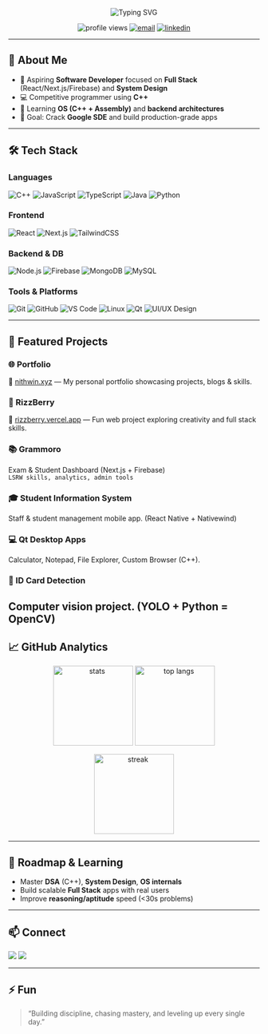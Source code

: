 <!-- Profile README for @vmnithwin -->
<!-- Tip: Create a repo named exactly "vmnithwin" and put this README.md inside -->

<!-- Banner / Typing Intro -->
<p align="center">
  <img src="https://readme-typing-svg.herokuapp.com?font=Fira+Code&weight=700&size=26&pause=800&center=true&vCenter=true&width=700&lines=Hi%2C+I'm+Nithwin+%F0%9F%91%8B;Full+Stack+Developer+%7C+C%2B%2B+Enthusiast;React+%2B+Next.js+%2B+Firebase;Preparing+for+Google+SDE+roles" alt="Typing SVG" />
</p>

<!-- Quick Badges -->
<p align="center">
  <img src="https://komarev.com/ghpvc/?username=vmnithwin&style=for-the-badge" alt="profile views" />
  <a href="mailto:yvmnithwin@gmail.com"><img src="https://img.shields.io/badge/Email-Contact-red?style=for-the-badge&logo=gmail&logoColor=white" alt="email"/></a>
  <a href="https://linkedin.com/in/nithwin-v-m"><img src="https://img.shields.io/badge/LinkedIn-Connect-blue?style=for-the-badge&logo=linkedin&logoColor=white" alt="linkedin"/></a>
</p>

---

## 👋 About Me
- 🚀 Aspiring **Software Developer** focused on **Full Stack** (React/Next.js/Firebase) and **System Design**  
- 💻 Competitive programmer using **C++**  
- 🧠 Learning **OS (C++ + Assembly)** and **backend architectures**  
- 🎯 Goal: Crack **Google SDE** and build production-grade apps

---

## 🛠️ Tech Stack

### Languages
![C++](https://img.shields.io/badge/C%2B%2B-00599C?style=for-the-badge&logo=cplusplus&logoColor=white)
![JavaScript](https://img.shields.io/badge/JavaScript-F7E01D?style=for-the-badge&logo=javascript&logoColor=black)
![TypeScript](https://img.shields.io/badge/TypeScript-3178C6?style=for-the-badge&logo=typescript&logoColor=white)
![Java](https://img.shields.io/badge/Java-007396?style=for-the-badge&logo=openjdk&logoColor=white)
![Python](https://img.shields.io/badge/Python-3776AB?style=for-the-badge&logo=python&logoColor=white)

### Frontend
![React](https://img.shields.io/badge/React-61DAFB?style=for-the-badge&logo=react&logoColor=000)
![Next.js](https://img.shields.io/badge/Next.js-000000?style=for-the-badge&logo=nextdotjs&logoColor=white)
![TailwindCSS](https://img.shields.io/badge/Tailwind-38B2AC?style=for-the-badge&logo=tailwindcss&logoColor=white)

### Backend & DB
![Node.js](https://img.shields.io/badge/Node.js-3C873A?style=for-the-badge&logo=node.js&logoColor=white)
![Firebase](https://img.shields.io/badge/Firebase-FFCA28?style=for-the-badge&logo=firebase&logoColor=000)
![MongoDB](https://img.shields.io/badge/MongoDB-47A248?style=for-the-badge&logo=mongodb&logoColor=white)
![MySQL](https://img.shields.io/badge/MySQL-4479A1?style=for-the-badge&logo=mysql&logoColor=white)

### Tools & Platforms
![Git](https://img.shields.io/badge/Git-F05032?style=for-the-badge&logo=git&logoColor=white)
![GitHub](https://img.shields.io/badge/GitHub-181717?style=for-the-badge&logo=github&logoColor=white)
![VS Code](https://img.shields.io/badge/VSCode-007ACC?style=for-the-badge&logo=visualstudiocode&logoColor=white)
![Linux](https://img.shields.io/badge/Linux-FCC624?style=for-the-badge&logo=linux&logoColor=000)
![Qt](https://img.shields.io/badge/Qt-41CD52?style=for-the-badge&logo=qt&logoColor=white)
![UI/UX Design](https://img.shields.io/badge/UI%2FUX-FF69B4?style=for-the-badge&logo=figma&logoColor=white)

---

## 🚀 Featured Projects  

### 🌐 Portfolio
🔗 [nithwin.xyz](https://nithwin.xyz) — My personal portfolio showcasing projects, blogs & skills.  

### 🍇 RizzBerry  
🔗 [rizzberry.vercel.app](https://rizzberry.vercel.app) — Fun web project exploring creativity and full stack skills.  

### 📚 Grammoro  
Exam & Student Dashboard (Next.js + Firebase)  
`LSRW skills, analytics, admin tools`  

### 🎓 Student Information System  
Staff & student management mobile app. (React Native + Nativewind)

### 💻 Qt Desktop Apps  
Calculator, Notepad, File Explorer, Custom Browser (C++). 

### 🪪 ID Card Detection   
Computer vision project. (YOLO + Python = OpenCV) 
---


## 📈 GitHub Analytics

<p align="center">
  <img src="https://github-readme-stats.vercel.app/api?username=Nithwin&show_icons=true&count_private=true&theme=radical&hide_border=true" height="160" alt="stats"/>
  <img src="https://github-readme-stats.vercel.app/api/top-langs/?username=Nithwin&layout=compact&theme=tokyonight&hide_border=true" height="160" alt="top langs"/>
</p>

<p align="center">
  <img src="https://streak-stats.demolab.com?user=Nithwin&theme=highcontrast&hide_border=true" height="160" alt="streak"/>
</p>

---

## 🧭 Roadmap & Learning
- Master **DSA** (C++), **System Design**, **OS internals**
- Build scalable **Full Stack** apps with real users
- Improve **reasoning/aptitude** speed (<30s problems)

---

## 📫 Connect
<a href="mailto:vmnithwin@gmail.com"><img src="https://img.shields.io/badge/Gmail-Email_Me-D14836?style=for-the-badge&logo=gmail&logoColor=white" /></a>
<a href="https://linkedin.com/in/nithwin-v-m"><img src="https://img.shields.io/badge/LinkedIn-Connect-blue?style=for-the-badge&logo=linkedin&logoColor=white" /></a>

---

## ⚡ Fun
> “Building discipline, chasing mastery, and leveling up every single day.”
